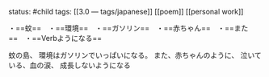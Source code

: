status: #child 
tags: [[3.0 — tags/japanese]] [[poem]] [[personal work]]

・==蚊==　・==環境==　・==ガソリン==　・==赤ちゃん==　・==また==　・==Verbようになる==

蚊の島、
環境はガソリンでいっぱいになる。
また、赤ちゃんのように、
泣いている、血の涙、
成長しないようになる